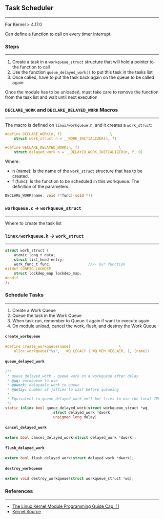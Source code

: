 ## Task Scheduler
---

For Kernel > 4.17.0

Can define a function to call on every timer interrupt.

### Steps
---

1) Create a task in a `workqueue_struct` structure that will hold a pointer to the function to call
2) Use the function `queue_delayed_work()` to put this task in the tasks list
3) Once called, have to put the task back again on the queue to be called again

Once the module has to be unloaded, must take care to remove the function from the task list and wait until next execution

### `DECLARE_WORK` and `DECLARE_DELAYED_WORK` Macros
---
The macro is defined on `linux/workqueue.h`, and it creates a `work_struct`:

```c
#define DECLARE_WORK(n, f)						\
	struct work_struct n = __WORK_INITIALIZER(n, f)
```
```c
#define DECLARE_DELAYED_WORK(n, f)					\
	struct delayed_work n = __DELAYED_WORK_INITIALIZER(n, f, 0)
```
Where:
- n (name): Is the name of the `work_struct` structure that has to be created.
- f (func): Is the function to be scheduled in this workqueue.
The definition of the parameters:
```c
DECLARE_WORK(name, void (*func)(void *))
```

### `workqueue.c` -> `workqueue_struct`
---
Where to create the task list

### `linux/workqueue.h` -> `work_struct`
---
```c
struct work_struct {
	atomic_long_t data;
	struct list_head entry;
	work_func_t func;                 //<- Our function
#ifdef CONFIG_LOCKDEP
	struct lockdep_map lockdep_map;
#endif
};
```

### Schedule Tasks
---
1) Create a Work Queue
2) Queue the task in the Work Queue
3) When task run, remember to Queue it again if want to execute again
4) On module unload, cancel the work, flush, and destroy the Work Queue

#### `create_workqueue`
```c 
#define create_workqueue(name)						\
	alloc_workqueue("%s", __WQ_LEGACY | WQ_MEM_RECLAIM, 1, (name))
```
#### `queue_delayed_work`
```c
/**
 * queue_delayed_work - queue work on a workqueue after delay
 * @wq: workqueue to use
 * @dwork: delayable work to queue
 * @delay: number of jiffies to wait before queueing
 *
 * Equivalent to queue_delayed_work_on() but tries to use the local CPU.
 */
static inline bool queue_delayed_work(struct workqueue_struct *wq,
				      struct delayed_work *dwork,
				      unsigned long delay)
```
#### `cancel_delayed_work`
```c
extern bool cancel_delayed_work(struct delayed_work *dwork);
```
#### `flush_delayed_work`
```c
extern bool flush_delayed_work(struct delayed_work *dwork);
```
#### `destroy_workqueue`
```c
extern void destroy_workqueue(struct workqueue_struct *wq);
```

### References
---
- [The Linux Kernel Module Programming Guide Cap. 11](https://www.linuxtopia.org/online_books/Linux_Kernel_Module_Programming_Guide/x1191.html)
- [Kernel Source](https://elixir.bootlin.com/linux/v5.12-rc6/source/include/linux/workqueue.h)
